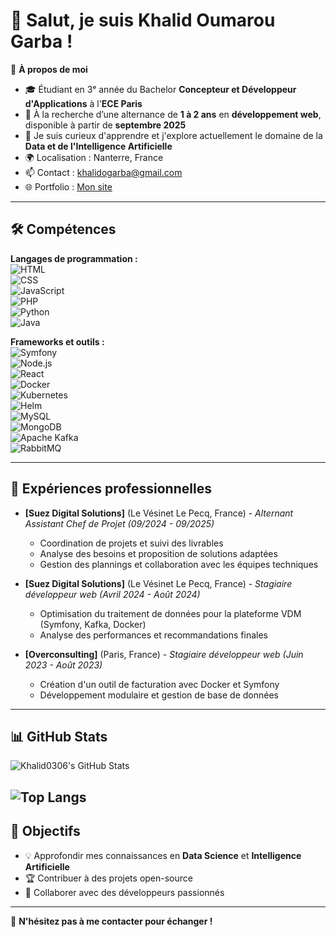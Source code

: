 # 👋 Salut, je suis Khalid Oumarou Garba !  

🎯 **À propos de moi**  
- 🎓 Étudiant en 3ᵉ année du Bachelor **Concepteur et Développeur d'Applications** à l'**ECE Paris**  
- 🚀 À la recherche d’une alternance de **1 à 2 ans** en **développement web**, disponible à partir de **septembre 2025**  
- 🌱 Je suis curieux d'apprendre et j'explore actuellement le domaine de la **Data et de l'Intelligence Artificielle**  
- 🌍 Localisation : Nanterre, France  
- 📫 Contact : khalidogarba@gmail.com
- 🌐 Portfolio : [Mon site](https://khalid-og-portfolio.netlify.app/)  

---

## 🛠️ Compétences  

**Langages de programmation :**  
![HTML](https://img.shields.io/badge/HTML5-E34F26?style=for-the-badge&logo=html5&logoColor=white)  
![CSS](https://img.shields.io/badge/CSS3-1572B6?style=for-the-badge&logo=css3&logoColor=white)  
![JavaScript](https://img.shields.io/badge/JavaScript-F7DF1E?style=for-the-badge&logo=javascript&logoColor=black)  
![PHP](https://img.shields.io/badge/PHP-777BB4?style=for-the-badge&logo=php&logoColor=white)  
![Python](https://img.shields.io/badge/Python-3776AB?style=for-the-badge&logo=python&logoColor=white)  
![Java](https://img.shields.io/badge/Java-ED8B00?style=for-the-badge&logo=java&logoColor=white)  

**Frameworks et outils :**  
![Symfony](https://img.shields.io/badge/Symfony-000000?style=for-the-badge&logo=symfony&logoColor=white)  
![Node.js](https://img.shields.io/badge/Node.js-339933?style=for-the-badge&logo=node.js&logoColor=white)  
![React](https://img.shields.io/badge/React-61DAFB?style=for-the-badge&logo=react&logoColor=black)  
![Docker](https://img.shields.io/badge/Docker-2496ED?style=for-the-badge&logo=docker&logoColor=white)  
![Kubernetes](https://img.shields.io/badge/Kubernetes-326CE5?style=for-the-badge&logo=kubernetes&logoColor=white)  
![Helm](https://img.shields.io/badge/Helm-0F1689?style=for-the-badge&logo=helm&logoColor=white)  
![MySQL](https://img.shields.io/badge/MySQL-4479A1?style=for-the-badge&logo=mysql&logoColor=white)  
![MongoDB](https://img.shields.io/badge/MongoDB-4EA94B?style=for-the-badge&logo=mongodb&logoColor=white)  
![Apache Kafka](https://img.shields.io/badge/Kafka-231F20?style=for-the-badge&logo=apache-kafka&logoColor=white)  
![RabbitMQ](https://img.shields.io/badge/RabbitMQ-FF6600?style=for-the-badge&logo=rabbitmq&logoColor=white)  

---

## 🔧 Expériences professionnelles  

- **[Suez Digital Solutions]** (Le Vésinet Le Pecq, France) - *Alternant Assistant Chef de Projet (09/2024 - 09/2025)*  
  - Coordination de projets et suivi des livrables  
  - Analyse des besoins et proposition de solutions adaptées  
  - Gestion des plannings et collaboration avec les équipes techniques  

- **[Suez Digital Solutions]** (Le Vésinet Le Pecq, France) - *Stagiaire développeur web (Avril 2024 - Août 2024)*  
  - Optimisation du traitement de données pour la plateforme VDM (Symfony, Kafka, Docker)  
  - Analyse des performances et recommandations finales  

- **[Overconsulting]** (Paris, France) - *Stagiaire développeur web (Juin 2023 - Août 2023)*  
  - Création d'un outil de facturation avec Docker et Symfony  
  - Développement modulaire et gestion de base de données  

---

## 📊 GitHub Stats

![Khalid0306's GitHub Stats](https://github-readme-stats.vercel.app/api?username=Khalid0306&show_icons=true&theme=radical)

![Top Langs](https://github-readme-stats.vercel.app/api/top-langs/?username=Khalid0306&layout=compact&theme=radical)
---

## 🎯 Objectifs  

- 💡 Approfondir mes connaissances en **Data Science** et **Intelligence Artificielle**  
- 🏆 Contribuer à des projets open-source  
- 🤝 Collaborer avec des développeurs passionnés  

---

🚀 **N'hésitez pas à me contacter pour échanger !**  
